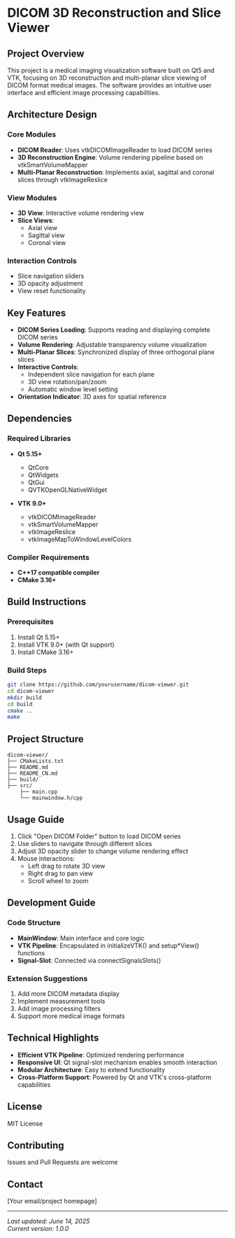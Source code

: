 # DICOM 3D Reconstruction and Slice Viewer

## Project Overview

This project is a medical imaging visualization software built on Qt5 and VTK, focusing on 3D reconstruction and multi-planar slice viewing of DICOM format medical images. The software provides an intuitive user interface and efficient image processing capabilities.

## Architecture Design

### Core Modules
- **DICOM Reader**: Uses vtkDICOMImageReader to load DICOM series
- **3D Reconstruction Engine**: Volume rendering pipeline based on vtkSmartVolumeMapper
- **Multi-Planar Reconstruction**: Implements axial, sagittal and coronal slices through vtkImageReslice

### View Modules
- **3D View**: Interactive volume rendering view
- **Slice Views**:
  - Axial view
  - Sagittal view
  - Coronal view

### Interaction Controls
- Slice navigation sliders
- 3D opacity adjustment
- View reset functionality

## Key Features

- **DICOM Series Loading**: Supports reading and displaying complete DICOM series
- **Volume Rendering**: Adjustable transparency volume visualization
- **Multi-Planar Slices**: Synchronized display of three orthogonal plane slices
- **Interactive Controls**:
  - Independent slice navigation for each plane
  - 3D view rotation/pan/zoom
  - Automatic window level setting
- **Orientation Indicator**: 3D axes for spatial reference

## Dependencies

### Required Libraries
- **Qt 5.15+**
  - QtCore
  - QtWidgets
  - QtGui
  - QVTKOpenGLNativeWidget

- **VTK 9.0+**
  - vtkDICOMImageReader
  - vtkSmartVolumeMapper
  - vtkImageReslice
  - vtkImageMapToWindowLevelColors

### Compiler Requirements
- **C++17 compatible compiler**
- **CMake 3.16+**

## Build Instructions

### Prerequisites
1. Install Qt 5.15+
2. Install VTK 9.0+ (with Qt support)
3. Install CMake 3.16+

### Build Steps
```bash
git clone https://github.com/yourusername/dicom-viewer.git
cd dicom-viewer
mkdir build
cd build
cmake ..
make
```

## Project Structure

```
dicom-viewer/
├── CMakeLists.txt         
├── README.md              
├── README_CN.md           
├── build/                 
├── src/                  
    ├── main.cpp              
    └── mainwindow.h/cpp       
```

## Usage Guide

1. Click "Open DICOM Folder" button to load DICOM series
2. Use sliders to navigate through different slices
3. Adjust 3D opacity slider to change volume rendering effect
4. Mouse interactions:
   - Left drag to rotate 3D view
   - Right drag to pan view
   - Scroll wheel to zoom

## Development Guide

### Code Structure
- **MainWindow**: Main interface and core logic
- **VTK Pipeline**: Encapsulated in initializeVTK() and setup*View() functions
- **Signal-Slot**: Connected via connectSignalsSlots()

### Extension Suggestions
1. Add more DICOM metadata display
2. Implement measurement tools
3. Add image processing filters
4. Support more medical image formats

## Technical Highlights

- **Efficient VTK Pipeline**: Optimized rendering performance
- **Responsive UI**: Qt signal-slot mechanism enables smooth interaction
- **Modular Architecture**: Easy to extend functionality
- **Cross-Platform Support**: Powered by Qt and VTK's cross-platform capabilities

## License

MIT License

## Contributing

Issues and Pull Requests are welcome

## Contact

[Your email/project homepage]

---

*Last updated: June 14, 2025*  
*Current version: 1.0.0*
